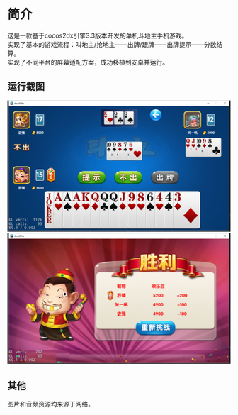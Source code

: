 # 简介
这是一款基于cocos2dx引擎3.3版本开发的单机斗地主手机游戏。</br>
实现了基本的游戏流程：叫地主/抢地主——出牌/跟牌——出牌提示——分数结算。</br>
实现了不同平台的屏幕适配方案，成功移植到安卓并运行。

## 运行截图
![示例](https://github.com/Ray1024/doudizhu/blob/master/test1.png)
![示例](https://github.com/Ray1024/doudizhu/blob/master/test2.png)

## 其他
图片和音频资源均来源于网络。